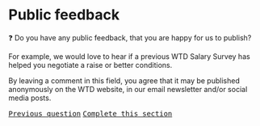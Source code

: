 # Public feedback

:question: Do you have any public feedback, that you are happy for us to publish?

For example, we would love to hear if a previous WTD Salary Survey has helped you negotiate a raise or better conditions.

By leaving a comment in this field, you agree that it may be published anonymously on the WTD website, in our email newsletter and/or social media posts.

<kbd>[Previous question](./H_3_private_feedback.md)</kbd>
<kbd>[Complete this section](../0_intro_basis_main/0_4_main_form.md)</kbd>